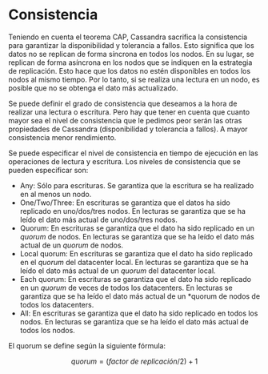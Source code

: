 # Consistencia

Teniendo en cuenta el teorema CAP, Cassandra sacrifica la consistencia para garantizar la disponibilidad y tolerancia a fallos. Esto significa que los datos no se replican de forma síncrona en todos los nodos. En su lugar, se replican de forma asíncrona en los nodos que se indiquen en la estrategia de replicación. Esto hace que los datos no estén disponibles en todos los nodos al mismo tiempo. Por lo tanto, si se realiza una lectura en un nodo, es posible que no se obtenga el dato más actualizado.

Se puede definir el grado de consistencia que deseamos a la hora de realizar una lectura o escritura. Pero hay que tener en cuenta que cuanto mayor sea el nivel de consistencia que le pedimos peor serán las otras propiedades de Cassandra (disponibilidad y tolerancia a fallos). A mayor consistencia menor rendimiento.

Se puede especificar el nivel de consistencia en tiempo de ejecución en las operaciones de lectura y escritura. Los niveles de consistencia que se pueden especificar son:

* Any: Sólo para escrituras. Se garantiza que la escritura se ha realizado en al menos un nodo.
* One/Two/Three: En escrituras se garantiza que el datos ha sido replicado en uno/dos/tres nodos. En lecturas se garantiza que se ha leído el dato más actual de uno/dos/tres nodos.
* Quorum: En escrituras se garantiza que el dato ha sido replicado en un *quorum* de nodos. En lecturas se garantiza que se ha leído el dato más actual de un *quorum* de nodos.
* Local quorum: En escrituras se garantiza que el dato ha sido replicado en el *quorum* del datacenter local. En lecturas se garantiza que se ha leído el dato más actual de un *quorum* del datacenter local.
* Each quorum: En escrituras se garantiza que el dato ha sido replicado en un *quorum* de veces de todos los datacenters. En lecturas se garantiza que se ha leído el dato más actual de un *quorum de nodos de todos los datacenters.
* All: En escrituras se garantiza que el dato ha sido replicado en todos los nodos. En lecturas se garantiza que se ha leído el dato más actual de todos los nodos.

El quorum se define según la siguiente fórmula:

```math
quorum = ( factor\ de\ replicación / 2) + 1
```
